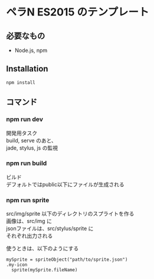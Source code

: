 # ペラN ES2015 のテンプレート

## 必要なもの
* Node.js, npm

## Installation

```
npm install
```

## コマンド

### npm run dev

開発用タスク  
build, serve のあと、  
jade, stylus, js の監視

### npm run build

ビルド  
デフォルトではpublic以下にファイルが生成される

### npm run sprite

src/img/sprite 以下のディレクトリのスプライトを作る    
画像は、src/img に  
jsonファイルは、src/stylus/sprite に  
それぞれ出力される  
  
使うときは、以下のようにする
```
mySprite = spriteObject("path/to/sprite.json")
.my-icon
  sprite(mySprite.fileName)
```
